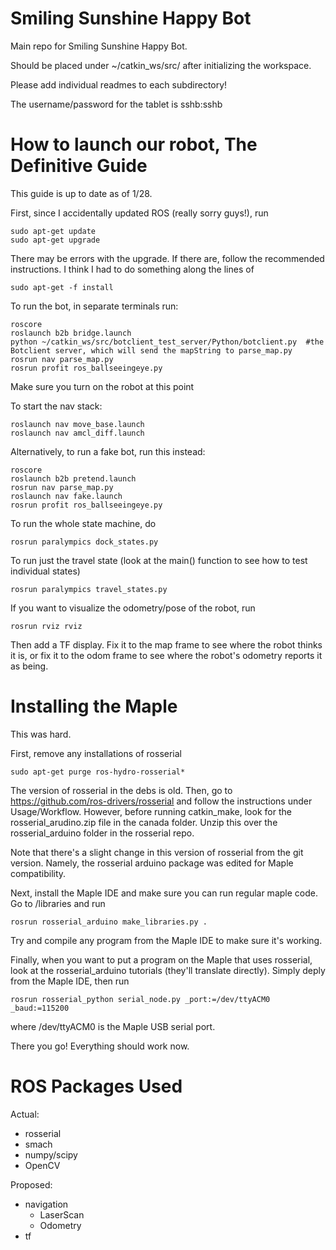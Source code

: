 Smiling Sunshine Happy Bot
==========================

Main repo for Smiling Sunshine Happy Bot.

Should be placed under ~/catkin_ws/src/ after initializing the workspace.

Please add individual readmes to each subdirectory!

The username/password for the tablet is sshb:sshb

# How to launch our robot, The Definitive Guide

This guide is up to date as of 1/28.

First, since I accidentally updated ROS (really sorry guys!), run

    sudo apt-get update
    sudo apt-get upgrade

There may be errors with the upgrade. If there are, follow the recommended instructions. I think I had to do something along the lines of

    sudo apt-get -f install

To run the bot, in separate terminals run:

    roscore
    roslaunch b2b bridge.launch
    python ~/catkin_ws/src/botclient_test_server/Python/botclient.py  #the Botclient server, which will send the mapString to parse_map.py
    rosrun nav parse_map.py
    rosrun profit ros_ballseeingeye.py

Make sure you turn on the robot at this point

To start the nav stack:

    roslaunch nav move_base.launch
    roslaunch nav amcl_diff.launch

Alternatively, to run a fake bot, run this instead:

    roscore
    roslaunch b2b pretend.launch
    rosrun nav parse_map.py
    roslaunch nav fake.launch
    rosrun profit ros_ballseeingeye.py

To run the whole state machine, do

    rosrun paralympics dock_states.py

To run just the travel state (look at the main() function to see how to test individual states)

    rosrun paralympics travel_states.py

If you want to visualize the odometry/pose of the robot, run

    rosrun rviz rviz

Then add a TF display. Fix it to the map frame to see where the robot thinks it is, or fix it to the odom frame to see where the robot's odometry reports it as being.

# Installing the Maple

This was hard.

First, remove any installations of rosserial

    sudo apt-get purge ros-hydro-rosserial*

The version of rosserial in the debs is old. Then, go to https://github.com/ros-drivers/rosserial and follow the instructions under Usage/Workflow. However, before running catkin_make, look for the rosserial_arudino.zip file in the canada folder. Unzip this over the rosserial_arduino folder in the rosserial repo.

Note that there's a slight change in this version of rosserial from the git version. Namely, the rosserial arduino package was edited for Maple compatibility.

Next, install the Maple IDE and make sure you can run regular maple code. Go to <IDE folder>/libraries and run

    rosrun rosserial_arduino make_libraries.py .

Try and compile any program from the Maple IDE to make sure it's working.

Finally, when you want to put a program on the Maple that uses rosserial, look at the rosserial_arduino tutorials (they'll translate directly). Simply deply from the Maple IDE, then run

    rosrun rosserial_python serial_node.py _port:=/dev/ttyACM0 _baud:=115200

where /dev/ttyACM0 is the Maple USB serial port.

There you go! Everything should work now.

# ROS Packages Used

Actual:
* rosserial
* smach
* numpy/scipy
* OpenCV

Proposed:
* navigation
    * LaserScan
    * Odometry
* tf
